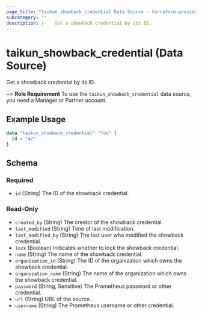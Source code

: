 ```yaml
---
page_title: "taikun_showback_credential Data Source - terraform-provider-taikun"
subcategory: ""
description: |-   Get a showback credential by its ID.
---
```


# taikun_showback_credential (Data Source)

Get a showback credential by its ID.

~> **Role Requirement** To use the `taikun_showback_credential` data source, you need a Manager or Partner account.

## Example Usage

```terraform
data "taikun_showback_credential" "foo" {
  id = "42"
}
```

<!-- schema generated by tfplugindocs -->
## Schema

### Required

- `id` (String) The ID of the showback credential.

### Read-Only

- `created_by` (String) The creator of the showback credential.
- `last_modified` (String) Time of last modification.
- `last_modified_by` (String) The last user who modified the showback credential.
- `lock` (Boolean) Indicates whether to lock the showback credential.
- `name` (String) The name of the showback credential.
- `organization_id` (String) The ID of the organization which owns the showback credential.
- `organization_name` (String) The name of the organization which owns the showback credential.
- `password` (String, Sensitive) The Prometheus password or other credential.
- `url` (String) URL of the source.
- `username` (String) The Prometheus username or other credential.


